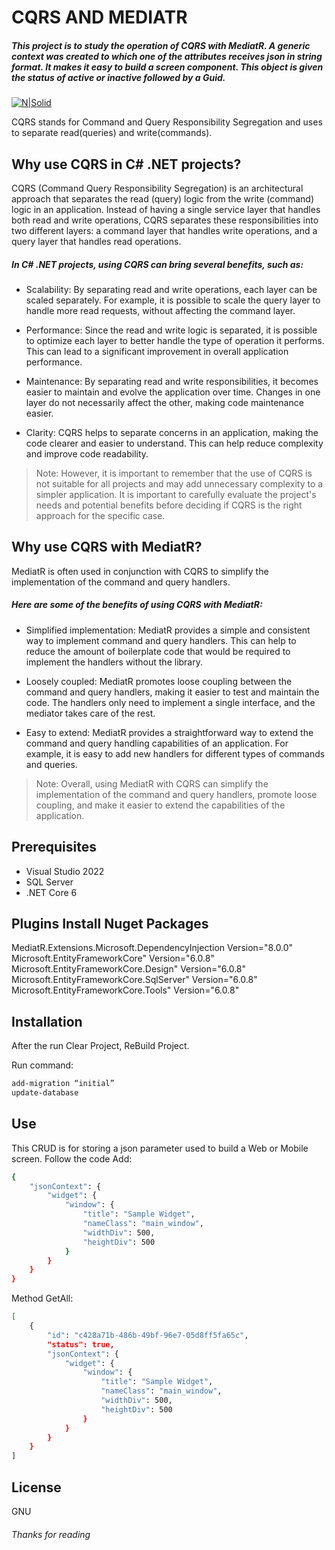 # CQRS AND MEDIATR
##### _This project is to study the operation of CQRS with MediatR. A generic context was created to which one of the attributes receives json in string format. It makes it easy to build a screen component. This object is given the status of active or inactive followed by a Guid._

[![N|Solid](https://f4n3x6c5.stackpathcdn.com/article/cqrs-and-mediatr-pattern-implementation-using-net-core-6-web-api/Images/Picture.png)](https://github.com/Cleoir-Dev/CQRSandMediatR)

CQRS stands for Command and Query Responsibility Segregation and uses to separate read(queries) and write(commands).

## Why use CQRS in C# .NET projects?
CQRS (Command Query Responsibility Segregation) is an architectural approach that separates the read (query) logic from the write (command) logic in an application. Instead of having a single service layer that handles both read and write operations, CQRS separates these responsibilities into two different layers: a command layer that handles write operations, and a query layer that handles read operations.

##### In C# .NET projects, using CQRS can bring several benefits, such as:

- Scalability: By separating read and write operations, each layer can be scaled separately. For example, it is possible to scale the query layer to handle more read requests, without affecting the command layer.

- Performance: Since the read and write logic is separated, it is possible to optimize each layer to better handle the type of operation it performs. This can lead to a significant improvement in overall application performance.

- Maintenance: By separating read and write responsibilities, it becomes easier to maintain and evolve the application over time. Changes in one layer do not necessarily affect the other, making code maintenance easier.

- Clarity: CQRS helps to separate concerns in an application, making the code clearer and easier to understand. This can help reduce complexity and improve code readability.

> Note:  However, it is important to remember that the use of CQRS is not suitable for all projects and may add unnecessary complexity to a simpler application. It is important to carefully evaluate the project's needs and potential benefits before deciding if CQRS is the right approach for the specific case.

## Why use CQRS with MediatR?

MediatR is often used in conjunction with CQRS to simplify the implementation of the command and query handlers.

##### Here are some of the benefits of using CQRS with MediatR:

- Simplified implementation: MediatR provides a simple and consistent way to implement command and query handlers. This can help to reduce the amount of boilerplate code that would be required to implement the handlers without the library.

- Loosely coupled: MediatR promotes loose coupling between the command and query handlers, making it easier to test and maintain the code. The handlers only need to implement a single interface, and the mediator takes care of the rest.

- Easy to extend: MediatR provides a straightforward way to extend the command and query handling capabilities of an application. For example, it is easy to add new handlers for different types of commands and queries.

> Note: Overall, using MediatR with CQRS can simplify the implementation of the command and query handlers, promote loose coupling, and make it easier to extend the capabilities of the application.

## Prerequisites

- Visual Studio 2022
- SQL Server
- .NET Core 6

## Plugins Install Nuget Packages

MediatR.Extensions.Microsoft.DependencyInjection Version="8.0.0" 
Microsoft.EntityFrameworkCore" Version="6.0.8"
Microsoft.EntityFrameworkCore.Design" Version="6.0.8"
Microsoft.EntityFrameworkCore.SqlServer" Version="6.0.8" 
Microsoft.EntityFrameworkCore.Tools" Version="6.0.8"

## Installation
After the run Clear Project, ReBuild Project.

Run command:

```sh
add-migration “initial”
update-database
```

## Use

This CRUD is for storing a json parameter used to build a Web or Mobile screen.
Follow the code Add:

```sh
{
    "jsonContext": {
        "widget": {
            "window": {
                "title": "Sample Widget",
                "nameClass": "main_window",
                "widthDiv": 500,
                "heightDiv": 500
            }
        }
    }
}
```

Method GetAll:

```sh
[
    {
        "id": "c428a71b-486b-49bf-96e7-05d8ff5fa65c",
        "status": true,
        "jsonContext": {
            "widget": {
                "window": {
                    "title": "Sample Widget",
                    "nameClass": "main_window",
                    "widthDiv": 500,
                    "heightDiv": 500
                }
            }
        }
    }
]
```


## License

GNU

###### Thanks for reading
